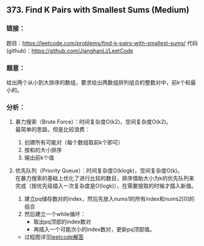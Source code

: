 ## 373. Find K Pairs with Smallest Sums (Medium)

### **链接**：
题目：https://leetcode.com/problems/find-k-pairs-with-smallest-sums/
代码(github)：https://github.com/JianghanLi/LeetCode

### **题意**：
给出两个从小到大排序的数组，要求给出两数组排列组合的整数对中，前k个和最小的。

### **分析**：
1. 暴力搜索（Brute Force）：时间复杂度O(k2)，空间复杂度O(k2)。  
最简单的思路，但是比较浪费：
	1. 创建所有可能对（每个数组取前k个即可）
	2. 按和的大小排序
	3. 输出前k个值

2. 优先队列（Priority Queue）：时间复杂度O(klogk)，空间复杂度O(k)。  
在暴力搜索的基础上优化了进行比较的数目，排序借助大小为k的优先队列来完成（按优先级插入一次复杂度是O(logk)），在需要提取的时候才插入新值。
	1. 建立pq储存数对的index，然后先放入nums1的所有index和nums2[0]的组合
	2. 然后建立一个while循环：
		* 取出pq顶部的index数对
		* 再插入一个可能次小的index数对，更新pq顶部值。
	* 过程图详见[leetcode解答](https://discuss.leetcode.com/topic/50885/simple-java-o-klogk-solution-with-explanation)